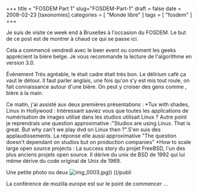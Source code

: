 +++
title = "FOSDEM Part 1"
slug="FOSDEM-Part-1"
draft = false
date = 2008-02-23
[taxonomies]
categories = [ "Monde libre" ]
tags = [ "fosdem" ]
+++

Je suis de visite ce week end à Bruxelles à l'occasion du FOSDEM.
Le but de ce post est de montrer à chaud ce qui se passe ici.

Cela a commencé vendredi avec le beer event ou comment les geeks apprécient la bière belge.
Je vous recommande la lecture de l'algorithme en version 3.0.

Évènement Très agréable, le était cadre était très bon. Le délirium café ça vaut le détour.
Il faut parler anglais, une fois qu'on s'y est mis tout roule, on fait connaissance autour d'une bière.
On peut y croiser des gens comme , bière à la main.


Ce matin, j'ai assisté aux deux premières présentations :
*Tux with shades, Linux in Hollywood : Intéressant saviez vous que toutes les applications de numérisation de images utilisé dans les studios utilisait Linux ? Autre point je reprendrais une question approximative :"Studios are using Linux. That is great. But why can't we play dvd on Linux then ?".S'en suis des applaudissements. La réponse elle aussi approximative "The question doesn't dependant on studios but on production companies"
*How to scale large open source projects : La success story du projet FreeBSD, l'un des plus anciens projets open source. Il dérive du unix de BSD de 1992 qui lui même dérive du code original de Unix de 1969.

Une petite photo ou deux
<img src="/./.img_0003_m.jpg" alt="img_0003.jpg))
((/publi" />

La conférence de mozilla europe est sur le point de commencer ...